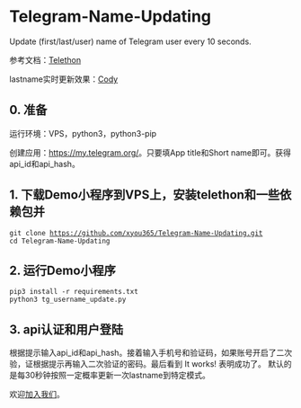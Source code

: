 # Telegram-Name-Updating

Update (first/last/user) name of Telegram user every 10 seconds. 

参考文档：<a href="https://telethon.readthedocs.io/en/stable/">Telethon</a>

lastname实时更新效果：<a href="https://t.me/CodyDoby">Cody</a>

## 0. 准备

运行环境：VPS，python3，python3-pip

创建应用：<a href="https://my.telegram.org/">https://my.telegram.org/</a>。只要填App title和Short name即可。获得api_id和api_hash。

## 1. 下载Demo小程序到VPS上，安装telethon和一些依赖包并

<code>git clone https://github.com/xyou365/Telegram-Name-Updating.git</code>\
<code>cd Telegram-Name-Updating</code>


## 2. 运行Demo小程序

<code>pip3 install -r requirements.txt</code>\
<code>python3 tg_username_update.py</code>

## 3. api认证和用户登陆

根据提示输入api_id和api_hash。接着输入手机号和验证码，如果账号开启了二次验，证根据提示再输入二次验证的密码。最后看到 It works! 表明成功了。 默认的是每30秒钟按照一定概率更新一次lastname到特定模式。

欢迎<a href="https://www.gfan.loan/?page_id=281/">加入我们</a>。
